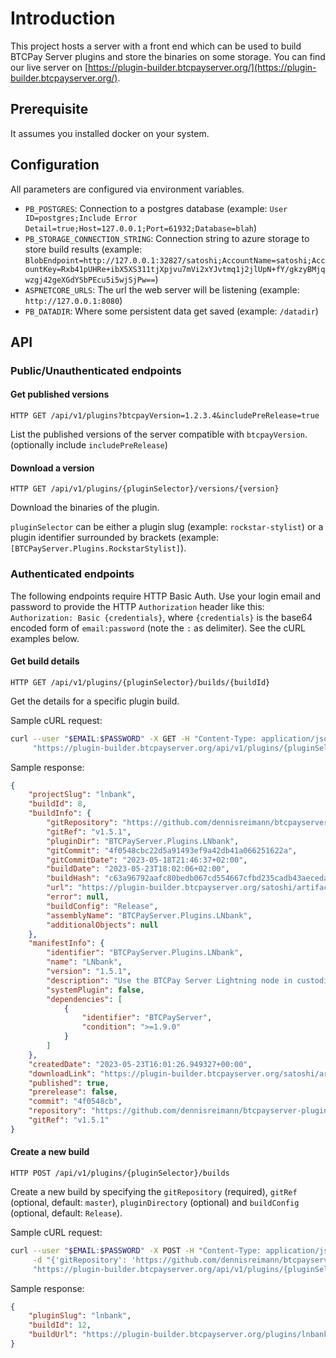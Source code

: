 # Introduction

This project hosts a server with a front end which can be used to build BTCPay Server plugins and store the binaries on some storage.
You can find our live server on [https://plugin-builder.btcpayserver.org/](https://plugin-builder.btcpayserver.org/).

## Prerequisite

It assumes you installed docker on your system.

## Configuration

All parameters are configured via environment variables.

* `PB_POSTGRES`: Connection to a postgres database (example: `User ID=postgres;Include Error Detail=true;Host=127.0.0.1;Port=61932;Database=blah`)
* `PB_STORAGE_CONNECTION_STRING`: Connection string to azure storage to store build results (example: `BlobEndpoint=http://127.0.0.1:32827/satoshi;AccountName=satoshi;AccountKey=Rxb41pUHRe+ibX5XS311tjXpjvu7mVi2xYJvtmq1j2jlUpN+fY/gkzyBMjqwzgj42geXGdYSbPEcu5i5wjSjPw==`)
* `ASPNETCORE_URLS`: The url the web server will be listening (example: `http://127.0.0.1:8080`)
* `PB_DATADIR`: Where some persistent data get saved (example: `/datadir`)

## API

### Public/Unauthenticated endpoints

#### Get published versions

`HTTP GET /api/v1/plugins?btcpayVersion=1.2.3.4&includePreRelease=true`

List the published versions of the server compatible with `btcpayVersion`. (optionally include `includePreRelease`)

#### Download a version

`HTTP GET /api/v1/plugins/{pluginSelector}/versions/{version}`

Download the binaries of the plugin.

`pluginSelector` can be either a plugin slug (example: `rockstar-stylist`) or a plugin identifier surrounded by brackets (example: `[BTCPayServer.Plugins.RockstarStylist]`).

### Authenticated endpoints

The following endpoints require HTTP Basic Auth.
Use your login email and password to provide the HTTP `Authorization` header like this:
`Authorization: Basic {credentials}`, where `{credentials}` is the base64 encoded form of `email:password` (note the `:` as delimiter).
See the cURL examples below.

#### Get build details

`HTTP GET /api/v1/plugins/{pluginSelector}/builds/{buildId}`

Get the details for a specific plugin build.

Sample cURL request:

```bash
curl --user "$EMAIL:$PASSWORD" -X GET -H "Content-Type: application/json" \
     "https://plugin-builder.btcpayserver.org/api/v1/plugins/{pluginSelector}/builds/{buildId}"
```

Sample response:

```json
{
    "projectSlug": "lnbank",
    "buildId": 8,
    "buildInfo": {
        "gitRepository": "https://github.com/dennisreimann/btcpayserver-plugin-lnbank",
        "gitRef": "v1.5.1",
        "pluginDir": "BTCPayServer.Plugins.LNbank",
        "gitCommit": "4f0548cbc22d5a91493ef9a42db41a066251622a",
        "gitCommitDate": "2023-05-18T21:46:37+02:00",
        "buildDate": "2023-05-23T18:02:06+02:00",
        "buildHash": "c63a96792aafc80bedb067cd554667cfbd235cadb43aeceda39166c8018b6001",
        "url": "https://plugin-builder.btcpayserver.org/satoshi/artifacts/lnbank/8/BTCPayServer.Plugins.LNbank.btcpay",
        "error": null,
        "buildConfig": "Release",
        "assemblyName": "BTCPayServer.Plugins.LNbank",
        "additionalObjects": null
    },
    "manifestInfo": {
        "identifier": "BTCPayServer.Plugins.LNbank",
        "name": "LNbank",
        "version": "1.5.1",
        "description": "Use the BTCPay Server Lightning node in custodial mode and give users access via custodial layer 3 wallets.",
        "systemPlugin": false,
        "dependencies": [
            {
                "identifier": "BTCPayServer",
                "condition": ">=1.9.0"
            }
        ]
    },
    "createdDate": "2023-05-23T16:01:26.949327+00:00",
    "downloadLink": "https://plugin-builder.btcpayserver.org/satoshi/artifacts/lnbank/8/BTCPayServer.Plugins.LNbank.btcpay",
    "published": true,
    "prerelease": false,
    "commit": "4f0548cb",
    "repository": "https://github.com/dennisreimann/btcpayserver-plugin-lnbank",
    "gitRef": "v1.5.1"
}
```

#### Create a new build

`HTTP POST /api/v1/plugins/{pluginSelector}/builds`

Create a new build by specifying the `gitRepository` (required), `gitRef` (optional, default: `master`), `pluginDirectory` (optional) and `buildConfig` (optional, default: `Release`).

Sample cURL request:

```bash
curl --user "$EMAIL:$PASSWORD" -X POST -H "Content-Type: application/json" \
     -d "{'gitRepository': 'https://github.com/dennisreimann/btcpayserver-plugin-lnbank', 'gitRef': 'v1.5.1', 'pluginDirectory': 'BTCPayServer.Plugins.LNbank' }" \
     "https://plugin-builder.btcpayserver.org/api/v1/plugins/{pluginSelector}/builds/{buildId}"
```

Sample response:

```json
{
    "pluginSlug": "lnbank",
    "buildId": 12,
    "buildUrl": "https://plugin-builder.btcpayserver.org/plugins/lnbank/builds/12"
}
```

